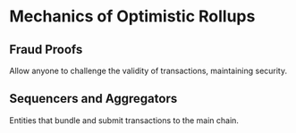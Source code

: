 # Mechanics of Optimistic Rollups

## Fraud Proofs
Allow anyone to challenge the validity of transactions, maintaining security.

## Sequencers and Aggregators
Entities that bundle and submit transactions to the main chain.
